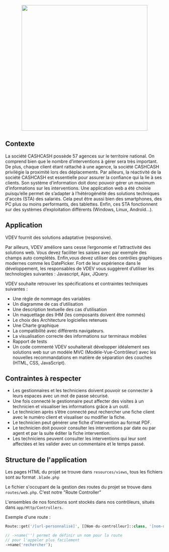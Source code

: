 <p align="center"><a href="https://laravel.com" target="_blank"><img src="https://raw.githubusercontent.com/laravel/art/master/logo-lockup/5%20SVG/2%20CMYK/1%20Full%20Color/laravel-logolockup-cmyk-red.svg" width="400"></a></p>

  

## Contexte
La société CASHCASH possède 57 agences sur le territoire national. On comprend bien que le nombre d’interventions à gérer sera très important. De plus, chaque client étant rattaché à une agence, la société CASHCASH privilégie la proximité lors des déplacements. Par ailleurs, la réactivité de la société CASHCASH est essentielle pour assurer la confiance qui la lie à ses clients. Son système d’information doit donc pouvoir gérer un maximum d’informations sur les interventions. Une application web a été choisie puisqu’elle permet de s’adapter à l’hétérogénéité des solutions techniques d'accès (STA) des salariés.
Cela peut être aussi bien des smartphones, des PC plus ou moins performants, des tablettes. Enfin, ces STA fonctionnent sur des systèmes d’exploitation différents (Windows, Linux, Androïd…).

## Application
VDEV fournit des solutions adaptative (responsive).

Par ailleurs, VDEV améliore sans cesse l’ergonomie et l’attractivité des solutions web. Vous devez faciliter les saisies avec par exemple des champs auto complétés. Enfin,vous devez utiliser des contrôles graphiques modernes comme les DatePicker. Fort de leur expérience dans le développement, les responsables de VDEV vous suggèrent d’utiliser les technologies suivantes : Javascript, Ajax, JQuery.

VDEV souhaite retrouver les spécifications et contraintes techniques suivantes :
- Une règle de nommage des variables
- Un diagramme de cas d’utilisation
- Une description textuelle des cas d’utilisation
- Un maquettage des IHM (les composants doivent être nommés)
- Le choix des Architecture logicielles retenues
- Une Charte graphique
- La compatibilité avec différents navigateurs.
- La visualisation correcte des informations sur terminaux mobiles
- Rapport de tests
- Un code commenté
VDEV souhaiterait développer idéalement ses solutions web sur un modèle MVC
(Modèle-Vue-Contrôleur) avec les nouvelles recommandations en matière de séparation des couches (HTML, CSS, JavaScript).

## Contraintes à respecter
- Les gestionnaires et les techniciens doivent pouvoir se connecter à leurs espaces avec un mot de passe sécurisé.
- Une fois connecté le gestionnaire peut affecter des visites à un technicien et visualiser les informations grâce à un outil.
- Le technicien après s’être connecté peut rechercher une fiche client avec le numéro client et visualiser ou modifier la fiche.
- Le technicien peut générer une fiche d'intervention au format PDF.
- Le technicien doit pouvoir consulter les interventions par date ou par agent et par la suite éditer la fiche intervention.
- Les techniciens peuvent consulter les interventions qui leur sont affectées et les valider avec un commentaire et le temps passé.

## Structure de l'application
Les pages HTML du projet se trouve dans `resources/views`, tous les fichiers sont au format `.blade.php`

Le fichier s'occupant de la gestion des routes du projet se trouve dans `routes/web.php`. C'est notre "Route Controller"

L'ensembles de nos fonctions sont stockés dans nos contrôleurs, situés dans `app/Http/Controllers`.

Exemple d'une route : 
```php
Route::get('/[url-personnalisé]', [[Nom-du-controlleur]::class, '[nom-de-la-fonction-appelée]'])->name('rechercher');

// ->name('') permet de définir un nom pour la route
// pour l'appeler plus facilement
->name('rechercher');
```